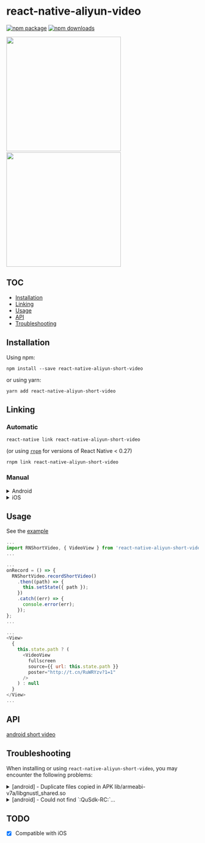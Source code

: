 # react-native-aliyun-video 

[![npm package](https://img.shields.io/npm/v/react-native-aliyun-short-video.svg?style=flat-square)](https://www.npmjs.org/package/react-native-aliyun-short-video)
[![npm downloads](https://img.shields.io/npm/dt/react-native-aliyun-short-video.svg)](https://www.npmjs.com/package/react-native-aliyun-short-video)

<img width="300" src="https://github.com/xinlc/react-native-aliyun-video/blob/master/doc/android.gif?raw=true" />
&nbsp;&nbsp;&nbsp;&nbsp;
<img width="300" src="https://github.com/xinlc/react-native-aliyun-video/blob/master/doc/ios.gif?raw=true" />

## TOC

* [Installation](#installation)
* [Linking](#linking)
* [Usage](#usage)
* [API](#api)
* [Troubleshooting](#troubleshooting)

## Installation

Using npm:

```shell
npm install --save react-native-aliyun-short-video
```

or using yarn:

```shell
yarn add react-native-aliyun-short-video
```

## Linking

### Automatic

```shell
react-native link react-native-aliyun-short-video
```

(or using [`rnpm`](https://github.com/rnpm/rnpm) for versions of React Native < 0.27)

```shell
rnpm link react-native-aliyun-short-video
```

### Manual

<details>
    <summary>Android</summary>

* in `android/app/build.gradle`:

```diff
dependencies {
    ...
    compile "com.facebook.react:react-native:+"  // From node_modules
+   compile project(':react-native-aliyun-short-video')
    ...
}
```

* in `android/settings.gradle`:

```diff
...
include ':app'
+ include ':react-native-aliyun-short-video'
+ project(':react-native-aliyun-short-video').projectDir = new File(rootProject.projectDir, '../node_modules/react-native-aliyun-short-video/android')
...
```

#### With React Native 0.29+

* in `MainApplication.java`:

```diff
...
+ import com.rnshortvideo.RNShortVideoPackage;

  public class MainApplication extends Application implements ReactApplication {
    ...

    @Override
    protected List<ReactPackage> getPackages() {
      return Arrays.<ReactPackage>asList(
          new MainReactPackage(),
+         new RNShortVideoPackage()
      );
    }

    ...
  }
```

#### With older versions of React Native:

* in `MainActivity.java`:

```diff
...
+ import com.rnshortvideo.RNShortVideoPackage;

  public class MainActivity extends ReactActivity {
    ...

    @Override
    protected List<ReactPackage> getPackages() {
      return Arrays.<ReactPackage>asList(
        new MainReactPackage(),
+       new RNShortVideoPackage()
      );
    }
  }
```
</details>

<details>
    <summary>iOS</summary>

In XCode, in the project navigator:

* Right click _Libraries_
* Add Files to _[your project's name]_
* Go to `node_modules/react-native-aliyun-short-video/ios`
* Add the `RNShortVideo.xcodeproj` file
* Drag and drop the `node_modules/react-native-aliyun-short-video/ios/AliyunSDK` folder to your xcode project. (Make sure Copy items if needed IS ticked)

Click on project _General_ tab

* Under _Embedded Binaries_ click `+` and add `AliThirdparty.framework`, `AliyunPlayerSDK.framework`, `AliyunVideoSDK.framework`, `AliyunVodPlayerSDK.framework`, `QuCore-ThirdParty.framework`
* Under _Linked Frameworks and Libraries_ click `+` and add `RNShortVideo.framework`, `libz.tbd`, `libc++.tbd`, `libiconv.tbd`, `libresolv.tbd`, `ImageIO.framework`, `CoreMedia.framework`, `CoreVideo.framework`, `SystemConfiguration.framework`, `Photos.framework`, `OpenAL.framework`, `VideoToolbox.framework`

Click on project _Build Settings_ tab

* Look for _Enable Bitcode_ set to No
* Look for _Other Linker Flags_ and make sure it contain `-ObjC`
* Look for _Framework Search Paths_ and make sure it contain `$(SRCROOT)/../node_modules/react-native-aliyun-short-video/ios/AliyunSDK`
* Look for _Header Search Paths_ and make sure it contain `$(SRCROOT)/../node_modules/react-native-aliyun-short-video/ios/RNShortVideo` (Mark as recursive)

Click on project _Build Phase_ tab

* Under _Copy Bundle Resources_ click `+` and add `QPSDK.bundle` and `AliyunLanguageSource.bundle`


In the project navigator:

* Click _Info.plist_
* Add the `NSPhotoLibraryUsageDescription`, `NSMicrophoneUsageDescription`, `NSCameraUsageDescription` and `NSPhotoLibraryAddUsageDescription`keys to your `Info.plist` with strings describing why your app needs these permissions. **Note: You will get a SIGABRT crash if you don't complete this step**

Run your project (Cmd+R) 

</details>

## Usage
See the [example](https://github.com/xinlc/react-native-aliyun-video/blob/master/packages/Example/src/App.js)

```js
...
import RNShortVideo, { VideoView } from 'react-native-aliyun-short-video';
...

...
onRecord = () => {
  RNShortVideo.recordShortVideo()
    .then((path) => {
      this.setState({ path });
    })
    .catch((err) => {
      console.error(err);
    });
};
...

...
<View>
  {
    this.state.path ? (
      <VideoView
        fullscreen
        source={{ url: this.state.path }}
        poster="http://t.cn/RuWRYzv?1=1"
      />
    ) : null
  }
</View>
...
```

## API
[android short video](https://help.aliyun.com/document_detail/53421.html)

## Troubleshooting

When installing or using `react-native-aliyun-short-video`, you may encounter the following problems:

<details>
  <summary>[android] - Duplicate files copied in APK lib/armeabi-v7a/libgnustl_shared.so</summary>

* in `android/app/build.gradle`:

```diff
android {
  ...
  packagingOptions {
    exclude('META-INF/LICENSE')
+    pickFirst "**/libgnustl_shared.so"
  }
  ...
}
```

</details>

<details>
  <summary>[android] - Could not find `:QuSdk-RC:`...</summary>

* in `android/app/build.gradle`:

```diff
...
repositories {
  flatDir {
-   dirs "libs"
+   dirs "libs", "$rootDir/../node_modules/react-native-aliyun-short-video/android/libs"
  }
}
...
```

</details>

## TODO

* [x] Compatible with iOS
